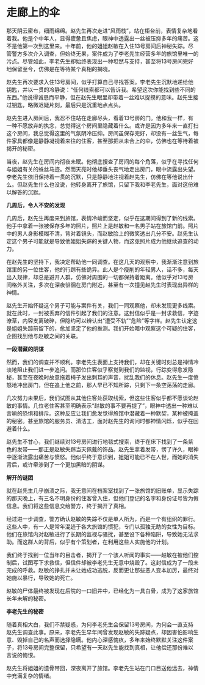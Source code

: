 # 走廊上的伞

那天阴云密布，细雨绵绵。赵先生再次走进“风雨栈”，站在柜台前，表情复杂地看着我。他是个中年人，显得疲惫且焦虑，眼神中透露出一丝被压抑多年的痛苦。这不是他第一次到这里来。十年前，他的姐姐赵敏在入住13号房间后神秘失踪。尽管警方多次介入调查，但始终无果，案件成为了李老先生经营多年的旅馆里唯一的污点。尽管如此，李老先生却始终表现出一种坦然与支持，甚至将13号房间完好地保留至今，仿佛是在等待某个真相的揭晓。

赵先生再次要求入住13号房间，似乎打算自己寻找答案。李老先生沉默地递给他钥匙，并以一贯的冷静说：“任何线索都可以告诉我。希望这次你能找到些不同的东西。”他说得诚恳而平静，但在赵先生眼里却带着一丝难以捉摸的意味。赵先生接过钥匙，略微迟疑片刻，最后只是沉重地点点头。

赵先生进入房间后，我忍不住站在走廊尽头，看着13号房的门。他和我一样，有一种不愿放弃的执念，总觉得这个房间里隐藏着什么。或许是因为多年来一直打扫这个房间，我总觉得这里的气氛阴冷压抑。房间虽保存完好，却没有一丝生气，每件家具都像是静静凝视着来往的住客，甚至那把从未合上的伞，仿佛也在等待着被揭开的秘密。

当夜，赵先生在房间内彻夜未眠。他彻底搜查了房间的每个角落，似乎在寻找任何与姐姐有关的蛛丝马迹。然而天亮时他却垂头丧气地走出房门，眼中流露出失望。李老先生依旧保持着一贯的沉默，只是静静地注视着赵先生，仿佛在等他说出什么。但赵先生什么也没说，他转身离开了旅馆，只留下我和李老先生，面对这份难以解答的沉默。

**几周后，令人不安的发现**

几周后，赵先生再度来到旅馆，表情冷峻而坚定，似乎在这期间得到了新的线索。他手中拿着一张被保存多年的照片，照片上是赵敏和一名男子站在旅馆门前。照片中的男人身影模糊不清，背对着镜头，而赵敏脸上的微笑透出几分不安。赵先生认定这个男子可能就是导致他姐姐失踪的关键人物，而这张照片成为他继续追查的动力。

在赵先生的坚持下，我决定帮助他一同调查。在这几天的观察中，我渐渐注意到旅馆里的另一位住客，他的行踪有些诡异。此人是个瘦削的年轻男人，话不多，每天出入规律，却总是避开人群，仿佛对周围的一切都保持着距离。他似乎对13号房间格外关注，多次在深夜徘徊在房门附近，甚至有一次撞见赵先生时表现出异样的神情。

赵先生开始怀疑这个男子可能与案件有关，我们一同观察他，却未发现更多线索。就在此时，一封被丢弃的信件引起了我们的注意。这封信似乎是一封求救信，字迹潦草，内容支离破碎，但隐约可以辨认出“遭受不轨”“危险”等字样。赵先生认定这是姐姐失踪前留下的，愈加坚定了他的推测。我们开始暗中观察这个可疑的住客，企图找到他与赵敏之间的关联。

**一段潜藏的阴谋**

然而，我们的调查并不顺利。李老先生表面上支持我们，却在关键时刻总是神情冷淡地阻止我们进一步追问。而那位住客似乎察觉到我们的监视，行踪变得愈发隐秘，甚至在夜晚时故意拖着椅子发出刺耳的声音，扰乱我们的休息。赵先生一度愤怒地冲出房门，但在追上他之前，那人早已不知所踪，只剩下一条空荡荡的走廊。

几次努力未果后，我们试图从其他住客处获取线索，但这些住客似乎都不愿谈论赵敏的事情。几位老住客甚至明确表示“赵敏的事不要再提了”，眼神中透出一种难以言喻的恐惧和排斥。这种反应让我们愈发觉得旅馆中潜藏着一种默契，某种被掩盖的秘密。甚至旅馆的服务员、清洁工，面对赵先生的询问时都神情闪烁，似乎在回避着什么。

赵先生不甘心，我们继续对13号房间进行地毯式搜索，终于在床下找到了一条紫色的发带——那正是赵敏失踪当天佩戴的饰品。赵先生拿着发带，愣了许久，眼神中逐渐流露出痛苦与愤怒。他似乎终于意识到，姐姐可能已不在人世，而她的消失背后，或许牵涉到了一个更加黑暗的阴谋。

**解开的谜团**

就在赵先生几乎崩溃之际，我无意间在档案室找到了一张旅馆的旧账单，显示失踪的那天晚上，有三名不明身份的住客曾入住，但他们登记的名字和身份证号皆为假信息。我们将这些信息交给警方，终于揭开了真相。

经过进一步调查，警方确认赵敏的失踪不仅是单人所为，而是一个有组织的罪行。这些人中，有一人是常年混迹于各大旅馆的惯犯，专门以孤独无助的女性为目标。他们在旅馆内对赵敏进行了长期的监视与骚扰，甚至设下各种陷阱，导致她无法求助。而这群人的背后，似乎有个策划者，在利用这些人实施他的计划。

我们终于找到一位当年的目击者，揭开了一个骇人听闻的事实——赵敏在被他们控制后，试图写下求救信，但信件却被李老先生无意中烧毁了。这封信成为了一段未完成的呼救。赵敏的挣扎并未让她成功逃脱，反而更让那些恶人变本加厉，最终对她施以暴行，导致她的死亡。

赵敏的尸体最终被发现在后院的一口旧井中，已经化为一具白骨，成为了这家旅馆长年未解的秘密。

**李老先生的秘密**

随着真相大白，我们不禁疑惑，为何李老先生会保留13号房间，为何会一直支持赵先生调查此事。原来，李老先生早年间曾发现赵敏的失踪疑点，却因害怕影响生意、毁掉自己的名声而选择隐瞒。他内心深感愧疚，多年来始终默默关注这件案子，将13号房间完整保留，只希望有一天赵先生能找到真相，让他偿还那份难以言说的悔恨。

赵先生将姐姐的遗骨带回，深夜离开了旅馆。李老先生站在门口目送他远去，神情中充满复杂的情绪。